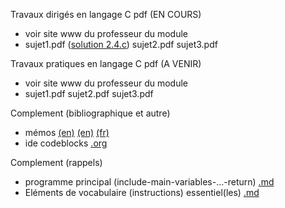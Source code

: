 Travaux dirigés en langage C pdf (EN COURS) <br>
- voir site www du professeur du module <br>
- sujet1.pdf ([solution 2.4.c](https://github.com/rpriam/cours3a/blob/main/ProgC_3A_TD1et2_solution_2.4.c.zip)) sujet2.pdf sujet3.pdf

Travaux pratiques en langage C pdf (A VENIR) <br>
- voir site www du professeur du module <br>
- sujet1.pdf sujet2.pdf sujet3.pdf

Complement (bibliographique et autre)<br>
 - mémos [(en)](https://github.com/rpriam/cours3a/blob/main/memoc/refcard_c.pdf) 
            [(en)](https://github.com/rpriam/cours3a/blob/main/memoc/cheatsheet_c.pdf) 
            [(fr)](https://github.com/rpriam/cours3a/blob/main/memoc/aidememoire_c.pdf)
 - ide codeblocks [.org](https://www.codeblocks.org/)

Complement (rappels)<br>
 - programme principal (include-main-variables-...-return) [.md](https://github.com/rpriam/cours3a/blob/main/memoc/main.md) <br>
 - Eléments de vocabulaire (instructions) essentiel(les) [.md](https://github.com/rpriam/cours3a/blob/main/memoc/syntax.md)
